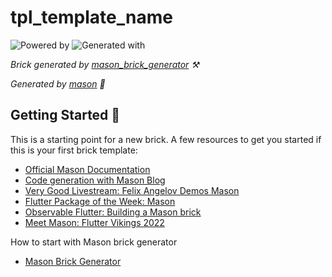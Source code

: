 # tpl_template_name

![Powered by](https://img.shields.io/badge/Powered%20by-Mason-rgb(200,0,0)?style=flat-square)
 ![Generated with](https://img.shields.io/badge/Generated%20with-Mason%20Brick%20Generator-rgb(200,0,0)?style=flat-square)

_Brick generated by [mason_brick_generator][8] ⚒️_

_Generated by [mason][1] 🧱_

## Getting Started 🚀

This is a starting point for a new brick.
A few resources to get you started if this is your first brick template:

- [Official Mason Documentation][2]
- [Code generation with Mason Blog][3]
- [Very Good Livestream: Felix Angelov Demos Mason][4]
- [Flutter Package of the Week: Mason][5]
- [Observable Flutter: Building a Mason brick][6]
- [Meet Mason: Flutter Vikings 2022][7]


How to start with Mason brick generator
- [Mason Brick Generator][9]

[1]: https://github.com/felangel/mason
[2]: https://docs.brickhub.dev
[3]: https://verygood.ventures/blog/code-generation-with-mason
[4]: https://youtu.be/G4PTjA6tpTU
[5]: https://youtu.be/qjA0JFiPMnQ
[6]: https://youtu.be/o8B1EfcUisw
[7]: https://youtu.be/LXhgiF5HiQg
[8]: https://github.com/zoocityboy/mason_brick_generator
[9]: https://medium.com/@zoocityboy/mason-brick-generator-1fb084a36f99